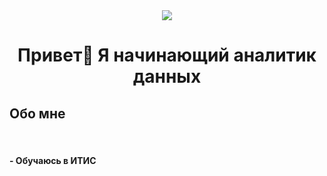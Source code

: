<div align="center">
  <img src="https://i.gifer.com/4qo9.gif" align="center"/>
</div>

<h1 align="center">Привет👋 Я начинающий аналитик данных</h1>

<h2 align="left">Обо мне</h2>

<br><h4 align="left">- Обучаюсь в ИТИС</h4>
